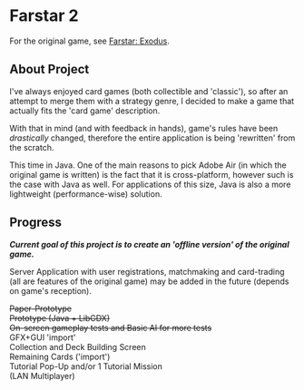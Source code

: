# Farstar 2  
  
For the original game, see [Farstar: Exodus](https://github.com/Dark-Gran/Farstar-Exodus).  
  
## About Project  
  
I've always enjoyed card games (both collectible and 'classic'), so after an attempt to merge them with a strategy genre, I decided to make a game that actually fits the 'card game' description.  
  
With that in mind (and with feedback in hands), game's rules have been _drastically_ changed, therefore the entire application is being 'rewritten' from the scratch.  
  
This time in Java. One of the main reasons to pick Adobe Air (in which the original game is written) is the fact that it is cross-platform, however such is the case with Java as well. For applications of this size, Java is also a more lightweight (performance-wise) solution.  
  
  
## Progress  
  
**_Current goal of this project is to create an 'offline version' of the original game._**  
  
Server Application with user registrations, matchmaking and card-trading (all are features of the original game) may be added in the future (depends on game's reception).
  
~~Paper-Prototype~~  
~~Prototype (Java + LibGDX)~~  
~~On-screen gameplay tests and Basic AI for more tests~~  
GFX+GUI 'import'  
Collection and Deck Building Screen  
Remaining Cards ('import')  
Tutorial Pop-Up and/or 1 Tutorial Mission  
(LAN Multiplayer)  
  
